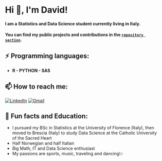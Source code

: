 <h1>Hi 👋, I'm David!</h1>

#### I am a Statistics and Data Science student currently living in Italy.

#### You can find my public projects and contributions in the [`repository section`](https://github.com/DavidAlexanderMoe?tab=repositories).


## ⚡ **Programming languages:**
- #### R - PYTHON  - SAS


## 📫 **How to reach me:**
[![LinkedIn](https://img.shields.io/badge/LinkedIn-0077B5?style=for-the-badge&logo=linkedin&logoColor=white)](https://www.linkedin.com/in/david-alexander-moe-a9674224a/)
[![Gmail](https://img.shields.io/badge/Gmail-D14836?style=for-the-badge&logo=gmail&logoColor=white)](mailto:Davidalexander100@hotmail.com)


## :man_dancing: **Fun facts and Education:**
- I pursued my BSc in Statistics at the University of Florence (Italy), then moved to Brescia (Italy) to study Data Science at the Catholic University of the Sacred Heart
- Half Norwegian and half Italian
- Big Math, IT and Data Science enthusiast
- My passions are sports, music, traveling and dancing!🎶
